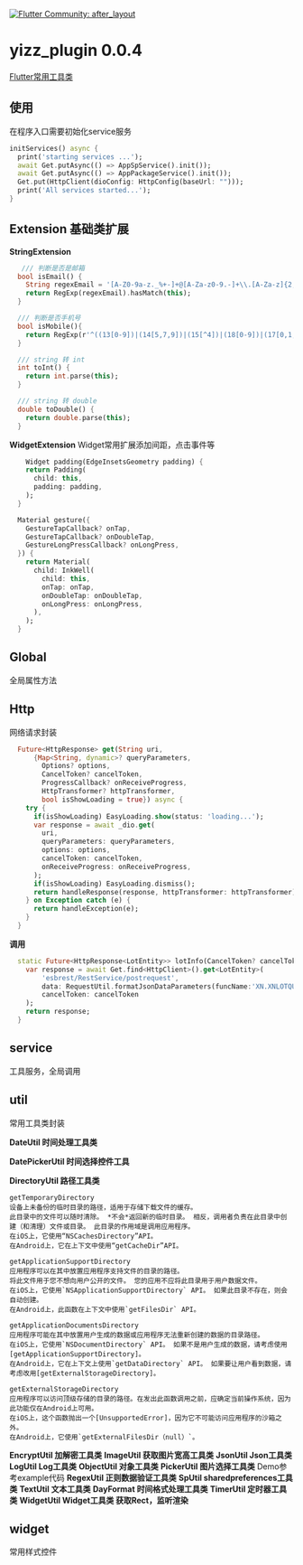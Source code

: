 [![Flutter Community: after_layout](https://img1.baidu.com/it/u=2703618778,1142181950&fm=26&fmt=auto)](https://github.com/zhangyi11315/yizz_plugin)

# yizz_plugin 0.0.4

[Flutter常用工具类](https://pub.dartlang.org/packages/after_layout)

## 使用
在程序入口需要初始化service服务
```dart
initServices() async {
  print('starting services ...');
  await Get.putAsync(() => AppSpService().init());
  await Get.putAsync(() => AppPackageService().init());
  Get.put(HttpClient(dioConfig: HttpConfig(baseUrl: "")));
  print('All services started...');
}
```


## Extension  基础类扩展

**StringExtension**

```dart
   /// 判断是否是邮箱
  bool isEmail() {
    String regexEmail = '[A-Z0-9a-z._%+-]+@[A-Za-z0-9.-]+\\.[A-Za-z]{2,4}';
    return RegExp(regexEmail).hasMatch(this);
  }

  /// 判断是否手机号
  bool isMobile(){
    return RegExp(r'^((13[0-9])|(14[5,7,9])|(15[^4])|(18[0-9])|(17[0,1,3,5,6,7,8])|(19)[0-9])\d{8}$').hasMatch(this);
  }

  /// string 转 int
  int toInt() {
    return int.parse(this);
  }

  /// string 转 double
  double toDouble() {
    return double.parse(this);
  }
```
**WidgetExtension**
  Widget常用扩展添加间距，点击事件等
```dart
    Widget padding(EdgeInsetsGeometry padding) {
    return Padding(
      child: this,
      padding: padding,
    );
  }

  Material gesture({
    GestureTapCallback? onTap,
    GestureTapCallback? onDoubleTap,
    GestureLongPressCallback? onLongPress,
  }) {
    return Material(
      child: InkWell(
        child: this,
        onTap: onTap,
        onDoubleTap: onDoubleTap,
        onLongPress: onLongPress,
      ),
    );
  }
```
## Global
  全局属性方法

## Http
  网络请求封装
```dart
  Future<HttpResponse> get(String uri,
      {Map<String, dynamic>? queryParameters,
        Options? options,
        CancelToken? cancelToken,
        ProgressCallback? onReceiveProgress,
        HttpTransformer? httpTransformer,
        bool isShowLoading = true}) async {
    try {
      if(isShowLoading) EasyLoading.show(status: 'loading...');
      var response = await _dio.get(
        uri,
        queryParameters: queryParameters,
        options: options,
        cancelToken: cancelToken,
        onReceiveProgress: onReceiveProgress,
      );
      if(isShowLoading) EasyLoading.dismiss();
      return handleResponse(response, httpTransformer: httpTransformer);
    } on Exception catch (e) {
      return handleException(e);
    }
  }
```
**调用**
```dart
  static Future<HttpResponse<LotEntity>> lotInfo(CancelToken? cancelToken,{Map<String,dynamic>? params}) async {
    var response = await Get.find<HttpClient>().get<LotEntity>(
        'esbrest/RestService/postrequest',
        data: RequestUtil.formatJsonDataParameters(funcName:'XN.XNLOTQUERY',parame: params),
        cancelToken: cancelToken
    );
    return response;
  }
```
## service
  工具服务，全局调用

## util
  常用工具类封装

  **DateUtil 时间处理工具类**

  **DatePickerUtil 时间选择控件工具**

  **DirectoryUtil 路径工具类**

    getTemporaryDirectory
    设备上未备份的临时目录的路径，适用于存储下载文件的缓存。
    此目录中的文件可以随时清除。 *不会*返回新的临时目录。 相反，调用者负责在此目录中创建（和清理）文件或目录。 此目录的作用域是调用应用程序。
    在iOS上，它使用“NSCachesDirectory”API。
    在Android上，它在上下文中使用“getCacheDir”API。

    getApplicationSupportDirectory
    应用程序可以在其中放置应用程序支持文件的目录的路径。
    将此文件用于您不想向用户公开的文件。 您的应用不应将此目录用于用户数据文件。
    在iOS上，它使用`NSApplicationSupportDirectory` API。 如果此目录不存在，则会自动创建。
    在Android上，此函数在上下文中使用`getFilesDir` API。

    getApplicationDocumentsDirectory
    应用程序可能在其中放置用户生成的数据或应用程序无法重新创建的数据的目录路径。
    在iOS上，它使用`NSDocumentDirectory` API。 如果不是用户生成的数据，请考虑使用[getApplicationSupportDirectory]。
    在Android上，它在上下文上使用`getDataDirectory` API。 如果要让用户看到数据，请考虑改用[getExternalStorageDirectory]。

    getExternalStorageDirectory
    应用程序可以访问顶级存储的目录的路径。在发出此函数调用之前，应确定当前操作系统，因为此功能仅在Android上可用。
    在iOS上，这个函数抛出一个[UnsupportedError]，因为它不可能访问应用程序的沙箱之外。
    在Android上，它使用`getExternalFilesDir（null）`。
**EncryptUtil 加解密工具类**
**ImageUtil 获取图片宽高工具类**
**JsonUtil Json工具类**
**LogUtil Log工具类**
**ObjectUtil 对象工具类**
**PickerUtil 图片选择工具类**
  Demo参考example代码
**RegexUtil 正则数据验证工具类**
**SpUtil sharedpreferences工具类**
**TextUtil 文本工具类**
**DayFormat 时间格式处理工具类**
**TimerUtil 定时器工具类**
**WidgetUtil Widget工具类 获取Rect，监听渲染**

## widget
  常用样式控件

